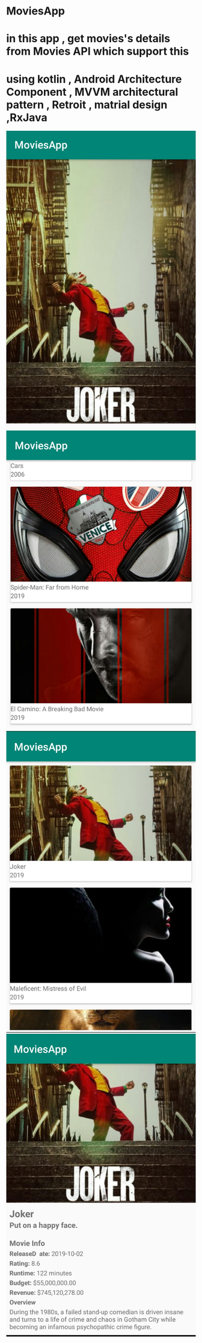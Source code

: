 # MoviesApp
# in this app , get movies's details from Movies API which support this 
# using kotlin , Android Architecture Component  , MVVM architectural pattern , Retroit , matrial design ,RxJava
![joker](joker.JPG) ![movie](movie.JPG) ![movie2](movie2.JPG)  ![details](details.JPG)

